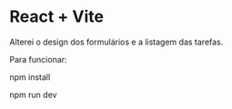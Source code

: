 # React + Vite

Alterei o design dos formulários e a listagem das tarefas.

Para funcionar:

npm install

npm run dev
